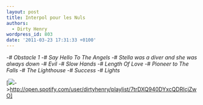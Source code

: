 ```yaml
---
layout: post
title: Interpol pour les Nuls
authors:
  - Dirty Henry
wordpress_id: 803
date: '2011-03-23 17:31:33 +0100'
---
```

-# *Obstacle 1*
-# *Say Hello To The Angels*
-# *Stella was a diver and she was always down*
-# *Evil*
-# *Slow Hands*
-# *Length Of Love*
-# *Pioneer to The Falls*
-# *The Lighthouse*
-# *Success*
-# *Lights*

[<img src="/squelettes/images/spotify-button.png" />->http://open.spotify.com/user/dirtyhenry/playlist/7trDXQ940DYxcQDRIcjZwO]
